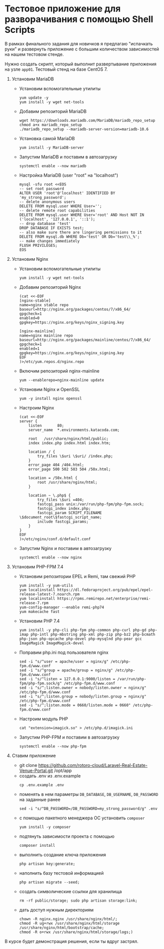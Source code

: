 # Тестовое приложение для разворачивания с помощью Shell Scripts

В рамках финального задания для новичков я предлагаю "испачкать руки" и развернуть приложение с большим количеством зависимостей на нашем тестовом стенде.

Нужно создать скрипт, который выполнит развертывание приложения на узле `app01`. Тестовый стенд на базе CentOS 7.

1. Установим MariaDB
    - Установим вспомогательные утилиты
      ```
      yum update -y
      yum install -y wget net-tools
      ```
    - Добавим репозиторий MariaDB
      ```
      wget https://downloads.mariadb.com/MariaDB/mariadb_repo_setup
      chmod a+x mariadb_repo_setup 
      ./mariadb_repo_setup --mariadb-server-version=mariadb-10.6
      ```
    - Установка самой MariaDB
      ```
      yum install -y MariaDB-server
      ```
    - Запустим MariaDB и поставим в автозагрузку
      ```
      systemctl enable --now mariadb
      ```
    - Настройка MariaDB (user "root" на "localhost")
      ```
      mysql -sfu root <<EOS
      -- set root password
      ALTER USER 'root'@'localhost' IDENTIFIED BY 'my_strong_password';
      -- delete anonymous users
      DELETE FROM mysql.user WHERE User='';
      -- delete remote root capabilities
      DELETE FROM mysql.user WHERE User='root' AND Host NOT IN ('localhost', '127.0.0.1', '::1');
      -- drop database 'test'
      DROP DATABASE IF EXISTS test;
      -- also make sure there are lingering permissions to it
      DELETE FROM mysql.db WHERE Db='test' OR Db='test\\_%';
      -- make changes immediately
      FLUSH PRIVILEGES;
      EOS

2. Установим Nginx 
    - Установим вспомогательные утилиты
      ```
      yum install -y wget net-tools
      ```
    - Добавим репозиторий Nginx
      ```
      (cat <<-EOF
      [nginx-stable]
      name=nginx stable repo
      baseurl=http://nginx.org/packages/centos/7/x86_64/
      gpgcheck=1
      enabled=0
      gpgkey=https://nginx.org/keys/nginx_signing.key
 
      [nginx-mainline]
      name=nginx mainline repo
      baseurl=http://nginx.org/packages/mainline/centos/7/x86_64/
      gpgcheck=1
      enabled=1
      gpgkey=https://nginx.org/keys/nginx_signing.key
      EOF
      )>/etc/yum.repos.d/nginx.repo
      ```
    - Включим репозиторий nginx-mainline
      ```
      yum --enablerepo=nginx-mainline update
      ```
    - Установим Nginx и OpenSSL
      ```
      yum -y install nginx openssl
      ```
    - Настроим Nginx
      ```
      (cat <<-EOF
      server {
          listen       80;
          server_name  *.environments.katacoda.com;

          root   /usr/share/nginx/html/public;
          index index.php index.html index.htm;

          location / {
              try_files \$uri \$uri/ /index.php;
          }
          error_page 404 /404.html;
          error_page 500 502 503 504 /50x.html;

          location = /50x.html {
              root /usr/share/nginx/html;
          }

          location ~ \.php$ {
              try_files \$uri =404;
              fastcgi_pass unix:/var/run/php-fpm/php-fpm.sock;
              fastcgi_index index.php;
              fastcgi_param SCRIPT_FILENAME \$document_root\$fastcgi_script_name;
              include fastcgi_params;
          }
      }
      EOF
      )>/etc/nginx/conf.d/default.conf
      ```
    - Запустим Nginx и поставим в автозагрузку
      ```
      systemctl enable --now nginx
      ```

3. Установим PHP-FPM 7.4
    - Установим репозитории EPEL и Remi, там свежий PHP
      ```
      yum install -y yum-utils
      yum localinstall https://dl.fedoraproject.org/pub/epel/epel-release-latest-7.noarch.rpm
      yum localinstall https://rpms.remirepo.net/enterprise/remi-release-7.rpm
      yum-config-manager --enable remi-php74
      yum makecache fast
      ```
    - Установим PHP 7.4
      ```
      yum install -y php-cli php-fpm php-common php-curl php-gd php-imap php-intl php-mbstring php-xml php-zip php-bz2 php-bcmath php-json php-opcache php-devel php-mysqlnd php-pear gcc ImageMagick ImageMagick-devel
      ```
    - Поправим php.ini под пользователя nginx
      ```
      sed -i "s/^user = apache/user = nginx/g" /etc/php-fpm.d/www.conf
      sed -i "s/^group = apache/group = nginx/g" /etc/php-fpm.d/www.conf
      sed -i "s/^listen = 127.0.0.1:9000/listen = /var/run/php-fpm/php-fpm.sock/g" /etc/php-fpm.d/www.conf
      sed -i "s/^;listen.owner = nobody/listen.owner = nginx/g" /etc/php-fpm.d/www.conf
      sed -i "s/^;listen.group = nobody/listen.group = nginx/g" /etc/php-fpm.d/www.conf
      sed -i "s/^;listen.mode = 0660/listen.mode = 0660" /etc/php-fpm.d/www.conf
      ```
    - Настроим модуль PHP
      ```
      cat "extension=imagick.so" > /etc/php.d/imagick.ini
      ```
    - Запустим PHP-FPM и поставим в автозагрузку
      ```
      systemctl enable --now php-fpm
      ```
      
4. Ставим приложение
    - git clone https://github.com/rotoro-cloud/Laravel-Real-Estate-Venue-Portal.git /opt/app
    - создать .env из .env.example
      ```
      cp .env.example .env
      ```
    - поменять в нем параметры `DB_DATABASE`, `DB_USERNAME`, `DB_PASSWORD` на заданные ранее
      ```
      sed -i "s/^DB_PASSWORD=/DB_PASSWORD=my_strong_password/g" .env
      ```
    - с помощью пакетного менеджера OC установить `composer`
      ```
      yum install -y composer
      ```
    - подтянуть зависимости проекта с помощью 
      ```
      composer install
      ```
    - выполнить создание ключа приложения 
      ```
      php artisan key:generate;
      ```
    - наполнить базу тестовой информацией
      ```
      php artisan migrate --seed;
      ```
    - создать символические ссылки для хранилища 
      ```
      rm -rf public/storage; sudo php artisan storage:link;
      ```
    - дать доступ нужным директориям
      ```
      chown -R nginx.nginx /usr/share/nginx/html/;
      chmod -R ug+rwx /usr/share/nginx/html/storage /usr/share/nginx/html/bootstrap/cache;
      chmod -R o+rwx /usr/share/nginx/html/storage/logs;)
      ```

В курсе будет демонстрация решения, если ты вдруг застрял.
